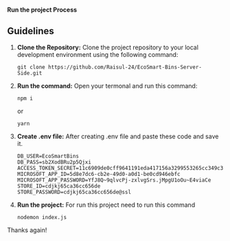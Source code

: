 #### Run the project Process

## Guidelines

1. **Clone the Repository:** Clone the project repository to your local development environment using the following command:
   ```
   git clone https://github.com/Raisul-24/EcoSmart-Bins-Server-Side.git
   ```
2. **Run the command:** Open your termonal and run this command:
   ```
   npm i
   ```
   or
   ```
   yarn
   ```
3. **Create .env file:** After creating .env file and paste these code and save it.
   ```
   DB_USER=EcoSmartBins
   DB_PASS=sb2XodBRu2p5Qjxi
   ACCESS_TOKEN_SECRET=11c6909de0cff9641191eda417156a3299553265cc349c3063654241ae26ff6c
   MICROSOFT_APP_ID=5d8e7dc6-cb2e-49d0-a0d1-be0cd946ebfc
   MICROSOFT_APP_PASSWORD=YfJ8Q~9qlvcPj-zxlvgSrs.jMpgU1oOu~E4viaCe
   STORE_ID=cdjkj65ca36cc656de
   STORE_PASSWORD=cdjkj65ca36cc656de@ssl
   ```
4. **Run the project:** For run this project need to run this command
   ```
   nodemon index.js
   ```

<!-- ------------------DEVELOPED BY Team-Unbeaten------------------- -->

Thanks again!

